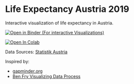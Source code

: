 # Life Expectancy Austria  2019

Interactive visualization of life expectancy in Austria.  

[![Open in Binder (For interactive Visualizations)](https://mybinder.org/badge_logo.svg)](https://mybinder.org/v2/gh/thomashon/visualization-life-expectancy-austria-2019/master)

[![Open In Colab](https://colab.research.google.com/assets/colab-badge.svg)](https://colab.research.google.com/github/thomashon/visualization-life-expectancy-austria-2019/blob/master/visualization-life-expectancy-austria-2019.ipynb)

Data Sources: [Statistik Austria](http://www.statistik-austria.at/web_de/statistiken/menschen_und_gesellschaft/bevoelkerung/sterbetafeln/index.html)  

Inspired by:

- [gapminder.org](https://www.gapminder.org/tools/)
- [Ben Fry Visualizing Data Process](https://www.dashingd3js.com/the-data-visualization-process)
